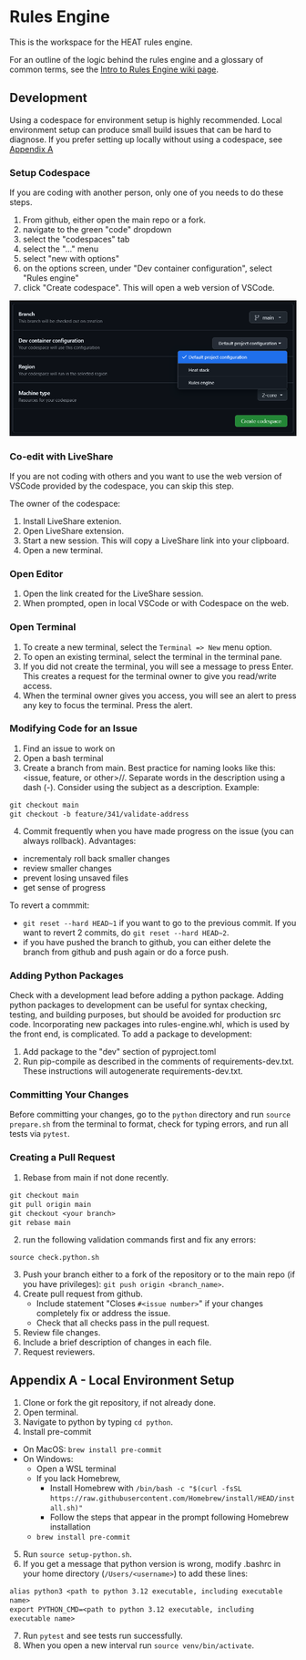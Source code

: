 # Rules Engine
This is the workspace for the HEAT rules engine. 

For an outline of the logic behind the rules engine and a glossary of common terms, see the [Intro to Rules Engine wiki page](https://github.com/codeforboston/home-energy-analysis-tool/wiki/Intro-to-Rules-Engine).

## Development

Using a codespace for environment setup is highly recommended.  Local environment setup can produce small build issues that can be hard to diagnose.  If you prefer setting up locally without using a codespace, see [Appendix A](#appendix-a---local-environment-setup)

### Setup Codespace

If you are coding with another person, only one of you needs to do these steps.

1. From github, either open the main repo or a fork.
2. navigate to the green "code" dropdown
3. select the "codespaces" tab
4. select the "..." menu
5. select "new with options"
6. on the options screen, under "Dev container configuration", select "Rules engine"
7. click "Create codespace".  This will open a web version of VSCode.  

![codespaces screenshot](docs/codespaces.png)

### Co-edit with LiveShare
If you are not coding with others and you want to use the web version of VSCode provided by the codespace, you can skip this step.

The owner of the codespace:
1. Install LiveShare extenion.
2. Open LiveShare extension.
3. Start a new session.  This will copy a LiveShare link into your clipboard.
4. Open a new terminal.

### Open Editor
1. Open the link created for the LiveShare session.
2. When prompted, open in local VSCode or with Codespace on the web.  

### Open Terminal
1. To create a new terminal, select the `Terminal => New` menu option.
2. To open an existing terminal, select the terminal in the terminal pane. 
3. If you did not create the terminal, you will see a message to press Enter.  This creates a request for the terminal owner to give you read/write access.  
4. When the terminal owner gives you access, you will see an alert to press any key to focus the terminal.  Press the alert.

### Modifying Code for an Issue
1. Find an issue to work on
2. Open a bash terminal
3. Create a branch from main.  Best practice for naming looks like this: <issue, feature, or other>/<issue number>/<description>.  Separate words in the description using a dash (-).  Consider using the subject as a description.  Example:
```
git checkout main
git checkout -b feature/341/validate-address
```
4. Commit frequently when you have made progress on the issue (you can always rollback).  Advantages:
- incrementaly roll back smaller changes 
- review smaller changes
- prevent losing unsaved files
- get sense of progress

To revert a commmit:
- `git reset --hard HEAD~1` if you want to go to the previous commit.  If you want to revert 2 commits, do `git reset --hard HEAD~2`.  
- if you have pushed the branch to github, you can either delete the branch from github and push again or do a force push.

### Adding Python Packages
Check with a development lead before adding a python package.  Adding python packages to development can be useful for syntax checking, testing, and building purposes, but should be avoided for production src code.  Incorporating new packages into rules-engine.whl, which is used by the front end, is complicated.  To add a package to development:
1. Add package to the "dev" section of pyproject.toml
2. Run pip-compile as described in the comments of requirements-dev.txt.  These instructions will autogenerate requirements-dev.txt.

### Committing Your Changes
Before committing your changes, go to the `python` directory and run `source prepare.sh` from the terminal to format, check for typing errors, and run all tests via `pytest`.

### Creating a Pull Request
1. Rebase from main if not done recently.
```
git checkout main
git pull origin main
git checkout <your branch>
git rebase main
```
2. run the following validation commands first and fix any errors:
```
source check.python.sh
```
3. Push your branch either to a fork of the repository or to the main repo (if you have privileges): `git push origin <branch_name>`.
4. Create pull request from github.  
   - Include statement "Closes `#<issue number>`" if your changes completely fix or address the issue.
   - Check that all checks pass in the pull request.
5. Review file changes.
6. Include a brief description of changes in each file.
7. Request reviewers.

## Appendix A - Local Environment Setup

1. Clone or fork the git repository, if not already done.
2. Open terminal.
3. Navigate to python by typing `cd python`.
4. Install pre-commit 
- On MacOS: `brew install pre-commit` 
- On Windows:
  - Open a WSL terminal
  - If you lack Homebrew, 
    - Install Homebrew with `/bin/bash -c "$(curl -fsSL https://raw.githubusercontent.com/Homebrew/install/HEAD/install.sh)"` 
    - Follow the steps that appear in the prompt following Homebrew installation
  - `brew install pre-commit`
5. Run `source setup-python.sh`. 
6. If you get a message that python version is wrong, modify .bashrc in your home directory (`/Users/<username>`) to add these lines:
```
alias python3 <path to python 3.12 executable, including executable name>
export PYTHON_CMD=<path to python 3.12 executable, including executable name>
```
7. Run `pytest` and see tests run successfully.
8. When you open a new interval run `source venv/bin/activate`.


